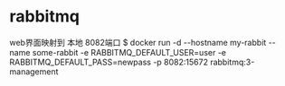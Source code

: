 # rabbitmq

web界面映射到 本地 8082端口
$ docker run -d --hostname my-rabbit --name some-rabbit -e RABBITMQ_DEFAULT_USER=user -e RABBITMQ_DEFAULT_PASS=newpass -p 8082:15672 rabbitmq:3-management

